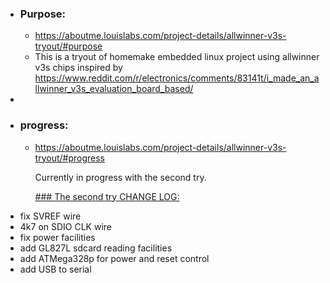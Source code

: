 - ### Purpose:
	- https://aboutme.louislabs.com/project-details/allwinner-v3s-tryout/#purpose
	- This is a tryout of homemake embedded linux project using allwinner v3s chips inspired by https://www.reddit.com/r/electronics/comments/83141t/i_made_an_allwinner_v3s_evaluation_board_based/
-
- ### progress:
	- https://aboutme.louislabs.com/project-details/allwinner-v3s-tryout/#progress
	  
	  Currently in progress with the second try.
	  
	  [### The second try CHANGE LOG:
	  ](https://aboutme.louislabs.com/project-details/allwinner-v3s-tryout/#the-second-try-change-log)
- fix SVREF wire
- 4k7 on SDIO CLK wire
- fix power facilities
- add GL827L sdcard reading facilities
- add ATMega328p for power and reset control
- add USB to serial